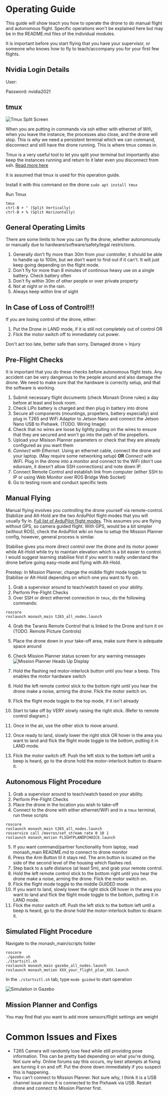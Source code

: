 # Operating Guide
This guide will show teach you how to operate the drone to do manual flight and autonomous flight. Specific operations won't be explained here but may be in the README.md files of the individual modules.

It is important before you start flying that you have your supervisor, or someone who knows how to fly to teach/accompany you for your first few flights.

## Nvidia Login Details
User:

Password: nvidia2021

## tmux

![Tmux Split Screen](/images/tmux.png)

When you are putting in commands via ssh either with ethernet of Wifi, when you leave the instance, the processes also close, and the drone will stop.
This is why we need a persistent terminal which we can command, disconnect and still have the drone running. This is where tmux comes in.

Tmux is a very useful tool to let you split your terminal but importantly also keep the instances running and return to it later even you disconnect from ssh. [Read more here](https://linuxize.com/post/getting-started-with-tmux) 

It is assumed that tmux is used for this operation guide.

Install it with this command on the drone
`
sudo apt install tmux
`

Run Tmux
````
tmux
ctrl-B + " (Split Vertically)
ctrl-B + % (Split Horizontally)
````

## General Operating Limits
There are some limits to how you can fly the drone, whether autonomously or manually due to hardware/software/safety/legal restrictions.
1. Generally don't fly more than 30m from your controller, it should be able to handle up to 100m, but we don't want to find out if it can't. It will just keep going depending on the flight mode.
2. Don't fly for more than 8 minutes of continous heavy use on a single battery. Check battery often
3. Don't fly within 30m of other people or over private property
4. Not at night or in the rain.
5. Always keep within line of sight

## In Case of Loss of Control!!!
If you are losing control of the drone, either:
1. Put the Drone in LAND mode, if it is still not completely out of control OR
2. Flick the motor switch off to immediately cut power.

Don't act too late, better safe than sorry. Damaged drone > Injury

## Pre-Flight Checks
It is important that you do these checks before autonomous flight tests. Any accident can be very dangerous to the people around and also damage the drone. We need to make sure that the hardware is correctly setup, and that the software is working.

1. Submit necessary flight documents (check Monash Drone rules) a day before at least and book room.
2. Check LiPo battery is charged and then plug in battery into drone
3. Secure all components (mountings, propellers, battery especially) and plug in T265 and WiFi Adaptor to Jetson Nano and connect the Jetson Nano USB to Pixhawk.
(TODO. Wiring Image)
4. Check that no wires are loose by lightly pulling on the wires to ensure that they are secured and won't go into the path of the propellors.
5. Upload your Misison Planner parameters or check that they are already configured as you want them
6. *Connect with Ethernet*. Using an ethernet cable, connect the drone and your laptop. (May require some networking setup) **OR** *Connect with WiFi*. Plug in the drone into a monitor and connect to the WiFi (don't use eduroam, it doesn't allow SSH connections) and note down IP. 
7. Connect Remote Control and establish link from computer (either SSH to IP or using Web Monitor over ROS Bridge Web Socket)
8. Go to testing room and conduct specific tests

## Manual Flying
Manual flying involves you controlling the drone yourself via remote-control. Stabilize and Alt-Hold are the two ArduPilot flight modes that you will usually fly in. [Full list of ArduPilot flight modes](https://ardupilot.org/copter/docs/flight-modes.html#full-list-of-flight-modes). This assumes you are flying without GPS, so camera guided flight. With GPS, would be a bit simpler (without ROS), check the ArduPilot wiki on how to setup the Mission Planner config, however, general process is similar.

Stabilise gives you more direct control over the drone and its motor power while Alt-Hold while try to maintain elevation which is a bit easier to control. I would suggest learning stabilise first if you want to really understand the drone before going easy-mode and flying with Alt-Hold.

Prestep: In Mission Planner, change the middle flight mode toggle to Stabilise or Alt-Hold depending on which one you want to fly on.

1. Grab a supervisor around to teach/watch based on your ability.
2. Perform Pre-Flight Checks 
3. Over SSH or direct ethernet connection in `tmux`, do the following commands:
``` 
roscore
roslaunch monash_main t265_all_nodes.launch
```
4. Grab the Taranis Remote Control that is linked to the Drone and turn it on
(TODO. Remote Picture Controls)
5. Place the drone down in your take-off area, make sure there is adequate space around
6. Check Mission Planner status screen for any warning messages
![Mission Planner Heads Up Display](/images/mission_planner_hud.png)

7. Hold the flashing red motor-interlock button until you hear a beep. This enables the motor hardware switch 
8. Hold the left remote control stick to the bottom right until you hear the drone make a noise, arming the drone. Flick the motor switch on.
9. Flick the flight mode toggle to the top mode, if it isn't already
10. Start to take off by VERY slowly raising the right stick. (Refer to remote control diagram.)
11. Once in the air, use the other stick to move around.
12. Once ready to land, slowly lower the right stick OR hover in the area you want to land and flick the flight mode toggle to the bottom, putting it in LAND mode.
13. Flick the motor switch off. Push the left stick to the bottom left until a beep is heard, go to the drone hold the motor-interlock button to disarm it.

## Autonomous Flight Procedure
1. Grab a supervisor around to teach/watch based on your ability.
2. Perform Pre-Flight Checks 
3. Place the drone in the location you wish to take-off
4. Connect to the drone with either ethernet/WiFi and in a `tmux` terminal, run these scripts
```` 
roscore
roslaunch monash_main t265_all_nodes.launch
rosservice call /mavros/set_stream_rate 0 10 1
roslaunch monash_motion FLIGHTPLANOFCHOICE.launch
````
5. If you want command/partner functionality from laptop, read monash_main README.md to connect to drone monitor
6. Press the Arm Button til it stays red. The arm button is located on the side of the second level of the housing which flashes red. 
7. Step back to a safe distance (at least 5m), and grab your remote control.
8. Hold the left remote control stick to the bottom right until you hear the drone make a noise, arming the drone. Flick the motor switch on.
9. Flick the flight mode toggle to the middle GUIDED mode
10. If you want to land, slowly lower the right stick OR hover in the area you want to land and flick the flight mode toggle to the bottom, putting it in LAND mode.
11. Flick the motor switch off. Push the left stick to the bottom left until a beep is heard, go to the drone hold the motor-interlock button to disarm it.


## Simulated Flight Procedure
Navigate to the monash_main/scripts folder
````
roscore
./gazebo.sh
./startsitl.sh
roslaunch monash_main gazebo_all_nodes.launch
roslaunch monash_motion XXX_your_flight_plan_XXX.launch
````
In the `./startsitl.sh` tab, type `mode guided` to start operation

![Simulation in Gazebo](/images/simulation.png)

## Mission Planner and Configs
You may find that you want to add more sensors/flight settings are weight

# Common Issues and Fixes
- T265 Camera will randomly lose feed while still providing pose information. This can be pretty bad depending on what you're doing. Not sure why. Online forums say this occurs, my best attempts at fixing are turning it on and off. Put the drone down immediately if you suspect this is happening.
- You can't connect to Mission Planner. Not sure why, I think it is a USB channel issue since it is connected to the Pixhawk via USB. Restart drone and connect to Mission Planner first.

